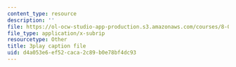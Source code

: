```yaml
---
content_type: resource
description: ''
file: https://ol-ocw-studio-app-production.s3.amazonaws.com/courses/8-01sc-classical-mechanics-fall-2016/d4a053e6ef52caca2c89b0e78bf4dc93_uhaFP0xEmzM.srt
file_type: application/x-subrip
resourcetype: Other
title: 3play caption file
uid: d4a053e6-ef52-caca-2c89-b0e78bf4dc93
---
```

